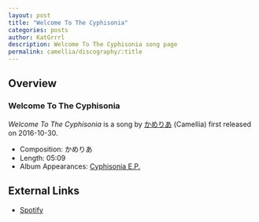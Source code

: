 ```yaml
---
layout: post
title: "Welcome To The Cyphisonia"
categories: posts
author: KatGrrrl
description: Welcome To The Cyphisonia song page
permalink: camellia/discography/:title
---
```


## Overview

### Welcome To The Cyphisonia

*Welcome To The Cyphisonia* is a song by [かめりあ](/camellia) (Camellia) first released on 2016-10-30.

* Composition: かめりあ
* Length: 05:09
* Album Appearances: [Cyphisonia E.P.](<{% link postsInclude/_posts/camellia/albums/Cyphisonia/2023-12-18-Cyphisonia.md %}>)

## External Links

* [Spotify](https://open.spotify.com/track/7GMHtRBu9Q2v6d28yWD5hz?si=67223fa292e04ec3)
